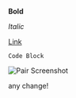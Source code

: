 
**Bold**

_Italic_

[Link](http://google.com)

```Code Block```

![Pair Screenshot](screenshot.png)


any change!